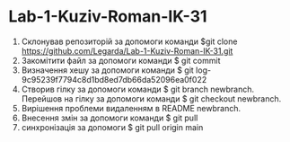 # Lab-1-Kuziv-Roman-IK-31
  1. Склонував репозиторій за допомоги команди $git clone https://github.com/Legarda/Lab-1-Kuziv-Roman-IK-31.git
  2. Закомітити файл за допомоги команди $ git commit
  3. Визначення хешу за допомоги команди $ git log- 9c95239f7794c8d1bd8ed7db66da52096ea0f022
  4. Створив гілку за допомоги команди $ git branch newbranch. Перейшов на гілку за допомоги команди $ git checkout newbranch.
  5. Вирішення проблеми видаленням в README newbranch.
  6. Внесення змін за допомоги команди $ git pull
  7. синхронізація за допомоги $ git pull origin main
